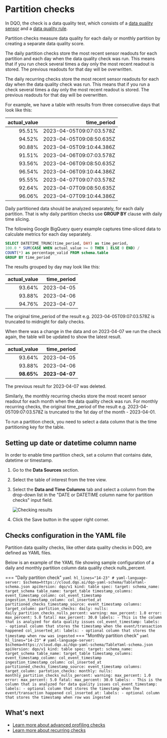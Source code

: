 # Partition checks

In DQO, the check is a data quality test, which consists of a [data quality sensor](../../sensors/sensors.md) and a
[data quality rule](../../rules/rules.md).

Partition checks measure data quality for each daily or monthly partition by creating a separate data quality score. 

The daily partition checks store the most recent sensor readouts for each partition and each day when the data quality
check was run. This means that if you run check several times a day only the most recent readout is stored. The previous readouts for
that day will be overwritten.

The daily recurring checks store the most recent sensor readouts for each day when the data quality check was run.
This means that if you run a check several times a day only the most recent readout is stored. The previous readouts for
that day will be overwritten.

For example, we have a table with results from three consecutive days that look like this:

| actual_value |              time_period |
|-------------:|-------------------------:|
|       95.51% | 2023-04-05T09:07:03.578Z |
|       94.52% | 2023-04-05T09:08:50.635Z |
|       90.88% | 2023-04-05T09:10:44.386Z |
|       91.51% | 2023-04-06T09:07:03.578Z |
|       93.56% | 2023-04-06T09:08:50.635Z |
|       96.54% | 2023-04-06T09:10:44.386Z |
|       95.55% | 2023-04-07T09:07:03.578Z |
|       92.64% | 2023-04-07T09:08:50.635Z |
|       96.06% | 2023-04-07T09:10:44.386Z |

Daily partitioned data should be analyzed separately, for each daily partition. That is why daily partition checks use
**GROUP BY** clause with daily time slicing.

The following Google BigQuery query example captures time-sliced data to calculate metrics for each day separately.

``` sql hl_lines="1 4"
SELECT DATETIME_TRUNC(time_period, DAY) as time_period,
100.0 * SUM(CASE WHEN actual_value >= 0 THEN 1 ELSE 0 END) /
COUNT(*) as percentage_valid FROM schema.table
GROUP BY time_period
```

The results grouped by day may look like this:

| actual_value | time_period |
|-------------:|------------:|
|       93.64% |  2023-04-05 |
|       93.88% |  2023-04-06 |
|       94.76% |  2023-04-07 |


The original time_period of the result e.g. 2023-04-05T09:07:03.578Z is truncated to midnight for daily checks.

When there was a change in the data and on 2023-04-07 we run the check again, the table will be updated to show the latest result.

| actual_value |    time_period |
|-------------:|---------------:|
|       93.64% |     2023-04-05 |
|       93.88% |     2023-04-06 |
|   **98.65%** | **2023-04-07** |

The previous result for 2023-04-07 was deleted.

Similarly, the monthly recurring checks store the most recent sensor readout for each month when the data quality check was run.
For monthly recurring checks, the original time_period of the result e.g. 2023-04-05T09:07:03.578Z is truncated to the 1st day of the month - 2023-04-01.

To run a partition check, you need to select a data column that is the time partitioning key for the table.

## Setting up date or datetime column name
In order to enable time partition check, set a column that contains date, datetime or timestamp. 

1. Go to the **Data Sources** section.

2. Select the table of interest from the tree view.

3. Select the **Data and Time Columns** tab and select a column from the drop-down list in the "DATE or DATETIME
   column name for partition checks" input field.

   ![Checking results](https://dqo.ai/docs/images/run-data-quality-checks/working-with-dqo/date-or-datetime-column-configuration-for-partion-checks.jpg)

4. Click the Save button in the upper right corner.

## Checks configuration in the YAML file
Partition data quality checks, like other data quality checks in DQO, are defined as YAML files.

Below is an example of the YAML file showing sample configuration of a daily and monthly partition column data quality check
nulls_percent.

=== "Daily partition check"
    ``` yaml hl_lines="14-23"
    # yaml-language-server: $schema=https://cloud.dqo.ai/dqo-yaml-schema/TableYaml-schema.json
    apiVersion: dqo/v1
    kind: table
    spec:
      target:
        schema_name: target_schema
        table_name: target_table
      timestamp_columns:
        event_timestamp_column: col_event_timestamp
        ingestion_timestamp_column: col_inserted_at
        partitioned_checks_timestamp_source: event_timestamp
      columns:
        target_column:
          partition_checks:
            daily:
              nulls:
                daily_partition_checks_nulls_percent:
                  warning:
                    max_percent: 1.0
                  error:
                    max_percent: 5.0
                  fatal:
                    max_percent: 30.0
          labels:
          - This is the column that is analyzed for data quality issues
        col_event_timestamp:
          labels:
          - optional column that stores the timestamp when the event/transaction happened
        col_inserted_at:
          labels:
          - optional column that stores the timestamp when row was ingested
    ```
=== "Monthly partition check"
    ``` yaml hl_lines="14-23"
    # yaml-language-server: $schema=https://cloud.dqo.ai/dqo-yaml-schema/TableYaml-schema.json
    apiVersion: dqo/v1
    kind: table
    spec:
      target:
        schema_name: target_schema
        table_name: target_table
      timestamp_columns:
        event_timestamp_column: col_event_timestamp
        ingestion_timestamp_column: col_inserted_at
        partitioned_checks_timestamp_source: event_timestamp
      columns:
        target_column:
          partotion_checks:
            monthly:
              nulls:
                monthly_partition_checks_nulls_percent:
                  warning:
                    max_percent: 1.0
                  error:
                    max_percent: 5.0
                  fatal:
                    max_percent: 30.0
          labels:
          - This is the column that is analyzed for data quality issues
        col_event_timestamp:
          labels:
          - optional column that stores the timestamp when the event/transaction happened
        col_inserted_at:
          labels:
          - optional column that stores the timestamp when row was ingested
    ```

## What's next

- [Learn more about advanced profiling checks](../advanced-profiling/advanced-profiling.md)
- [Learn more about recurring checks](../recurring-checks/recurring-checks.md)



